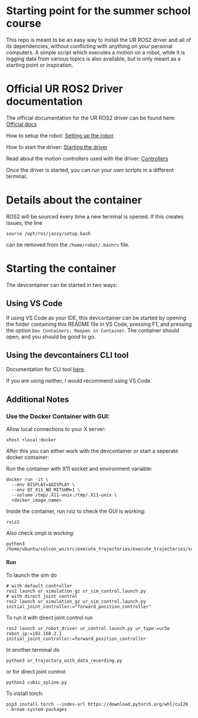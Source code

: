 # Starting point for the summer school course
This repo is meant to be an easy way to install the UR ROS2 driver and all of its dependencies, without conflicting with anything on your personal computers. 
A simple script which executes a motion on a robot, while it is logging data from various topics is also available, but is only meant as a starting point or inspiration.

# Official UR ROS2 Driver documentation
The official documentation for the UR ROS2 driver can be found here:
[Official docs](https://docs.universal-robots.com/Universal_Robots_ROS2_Documentation/index.html)

How to setup the robot:
[Setting up the robot](https://docs.universal-robots.com/Universal_Robots_ROS2_Documentation/doc/ur_robot_driver/ur_robot_driver/doc/installation/robot_setup.html)

How to start the driver:
[Starting the driver](https://docs.universal-robots.com/Universal_Robots_ROS2_Documentation/doc/ur_robot_driver/ur_robot_driver/doc/usage/startup.html)

Read about the motion controllers used with the driver: 
[Controllers](https://docs.universal-robots.com/Universal_Robots_ROS2_Documentation/doc/ur_robot_driver/ur_controllers/doc/index.html)

Once the driver is started, you can run your own scripts in a different terminal.

# Details about the container
ROS2 will be sourced every time a new terminal is opened. If this creates issues, the line 

    source /opt/ros/jazzy/setup.bash

can be removed from the `/home/robot/.bashrc` file.

# Starting the container
The devcontainer can be started in two ways:

## Using VS Code
If using VS Code as your IDE, this devcontainer can be started by opening the folder containing this README file in VS Code, pressing F1, and pressing the option `Dev Containers: Reopen in Container`.
The container should open, and you should be good to go.

## Using the devcontainers CLI tool
Documentation for CLI tool [here](https://github.com/devcontainers/cli/blob/main/README.md).

If you are using neither, I would recommend using VS Code.


## Additional Notes


### Use the Docker Container with GUI:

Allow local connections to your X server:
```
xhost +local:docker
```
After this you can either work with the devcontainer or start a seperate docker container:

Run the container with X11 socket and environment variable:
```
docker run -it \
  --env DISPLAY=$DISPLAY \
  --env QT_X11_NO_MITSHM=1 \
  --volume /tmp/.X11-unix:/tmp/.X11-unix \
  <docker_image_name>
```
Inside the container, run rviz to check the GUI is working:
```
rviz2
```

Also check ompl is working:
```
python3 /home/ubuntu/colcon_ws/src/execute_trajectories/execute_trajectories/scripts/ompl_example.py
```


#### Run 
To launch the sim do 
```
# with default controller
ros2 launch ur_simulation_gz ur_sim_control.launch.py
# with direct joint control
ros2 launch ur_simulation_gz ur_sim_control.launch.py initial_joint_controller:="forward_position_controller"
```
To run it with direct joint control run 

```
ros2 launch ur_robot_driver ur_control.launch.py ur_type:=ur5e robot_ip:=192.168.2.1 initial_joint_controller:=forward_position_controller
```

In another terminal do 

```
python3 ur_trajectory_with_data_recording.py 
```

or for direct joint control:

```
python3 cubic_spline.py 
```


To install torch:
```
pip3 install torch --index-url https://download.pytorch.org/whl/cu126 --break-system-packages
```